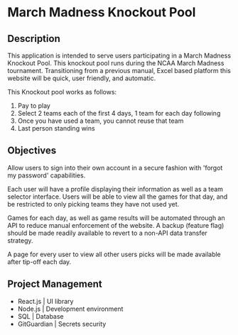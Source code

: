 # March Madness Knockout Pool

## Description
This application is intended to serve users participating in a March Madness Knockout Pool. This knockout pool runs during the NCAA March Madness tournament. Transitioning from a previous manual, Excel based platform this website will be quick, user friendly, and automatic. 

This Knockout pool works as follows:
1. Pay to play
2. Select 2 teams each of the first 4 days, 1 team for each day following
3. Once you have used a team, you cannot reuse that team
4. Last person standing wins

## Objectives
Allow users to sign into their own account in a secure fashion with 'forgot my password' capabilities.

Each user will have a profile displaying their information as well as a team selector interface. Users will be able to view all the games for that day, and be restricted to only picking teams they have not used yet.

Games for each day, as well as game results will be automated through an API to reduce manual enforcement of the website. A backup (feature flag) should be made readily available to revert to a non-API data transfer strategy. 

A page for every user to view all other users picks will be made available after tip-off each day.

## Project Management

- React.js | UI library
- Node.js | Development environment
- SQL | Database
- GitGuardian | Secrets security
